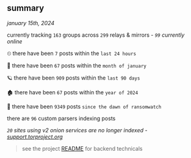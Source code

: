 
## summary
_january 15th, 2024_

currently tracking `163` groups across `299` relays & mirrors - _`99` currently online_

⏲ there have been `7` posts within the `last 24 hours`

🦈 there have been `67` posts within the `month of january`

🪐 there have been `909` posts within the `last 90 days`

🏚 there have been `67` posts within the `year of 2024`

🦕 there have been `9349` posts `since the dawn of ransomwatch`

there are `96` custom parsers indexing posts

_`20` sites using v2 onion services are no longer indexed - [support.torproject.org](https://support.torproject.org/onionservices/v2-deprecation/)_

> see the project [README](https://github.com/joshhighet/ransomwatch#ransomwatch--) for backend technicals
